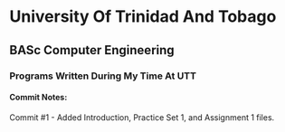 # University Of Trinidad And Tobago  
## BASc Computer Engineering  
### Programs Written During My Time At UTT  

#### Commit Notes:  

Commit #1 - Added Introduction, Practice Set 1, and Assignment 1 files.